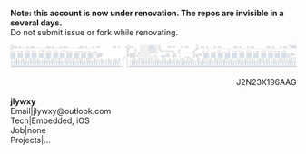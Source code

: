 <b>Note: this account is now under renovation. The repos are invisible in a several days.</b><br>
Do not submit issue or fork while renovating.<br>

<img src="github-header.png" /><br>
<div dir='rtl'>J2N23X196AAG</div><br>
<b>jlywxy</b><br>
Email|jlywxy@outlook.com<br>
Tech|Embedded, iOS<br>
Job|none<br>
Projects|...<br>
